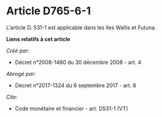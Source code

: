 # Article D765-6-1

L'article D. 531-1 est applicable dans les îles Wallis et Futuna.

**Liens relatifs à cet article**

_Créé par_:

  - Décret n°2008-1480 du 30 décembre 2008 - art. 4

_Abrogé par_:

  - Décret n°2017-1324 du 6 septembre 2017 - art. 8

_Cite_:

  - Code monétaire et financier - art. D531-1 (VT)
